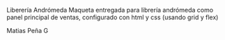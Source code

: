 Liberería Andrómeda 
Maqueta entregada para librería andrómeda como panel principal de ventas, configurado con html y css (usando grid y flex) 

Matias Peña G

